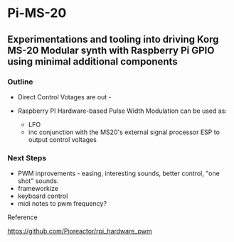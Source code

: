 # Pi-MS-20

## Experimentations and tooling into driving Korg MS-20 Modular synth with Raspberry Pi GPIO using minimal additional components

### Outline

* Direct Control Votages are out - 

* Raspberry PI Hardware-based Pulse Width Modulation can be used as:
    * LFO
    * inc conjunction with the MS20's external signal processor ESP to output control voltages

### Next Steps

* PWM inprovements - easing, interesting sounds, better control, "one shot" sounds. 
* frameworkize
* keyboard control
* midi notes to pwm frequency?

Reference

https://github.com/Pioreactor/rpi_hardware_pwm  
